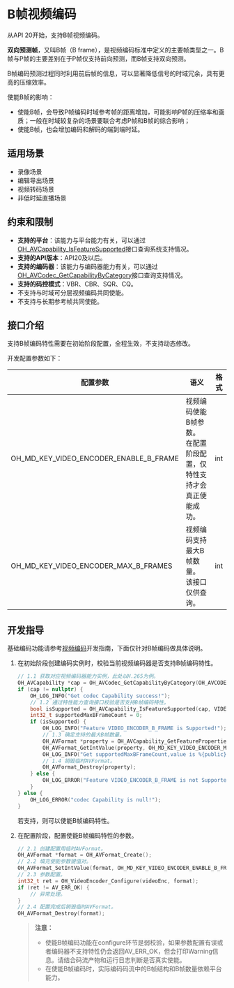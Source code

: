 # B帧视频编码

<!--Kit: AVCodec Kit-->
<!--Subsystem: Multimedia-->
<!--Owner: @jiangfan56-->
<!--Designer: @dpy2650--->
<!--Tester: @cyakee-->
<!--Adviser: @w_Machine_cc-->

从API 20开始，支持B帧视频编码。

**双向预测帧**，又叫B帧（B frame），是视频编码标准中定义的主要帧类型之一。B帧与P帧的主要差别在于P帧仅支持前向预测，而B帧支持双向预测。

B帧编码预测过程同时利用前后帧的信息，可以显著降低信号的时域冗余，具有更高的压缩效率。

使能B帧的影响：
- 使能B帧，会导致P帧编码时域参考帧的距离增加，可能影响P帧的压缩率和画质；一般在时域较复杂的场景要联合考虑P帧和B帧的综合影响；
- 使能B帧，也会增加编码和解码的端到端时延。

## 适用场景

- 录像场景
- 编辑导出场景
- 视频转码场景
- 非低时延直播场景

## 约束和限制

- **支持的平台**：该能力与平台能力有关，可以通过[OH_AVCapability_IsFeatureSupported](../../reference/apis-avcodec-kit/capi-native-avcapability-h.md#oh_avcapability_isfeaturesupported)接口查询系统支持情况。
- **支持的API版本**：API20及以后。
- **支持的编码器**：该能力与编码器能力有关，可以通过[OH_AVCodec_GetCapabilityByCategory](../../reference/apis-avcodec-kit/capi-native-avcapability-h.md#oh_avcodec_getcapabilitybycategory)接口查询支持情况。
- **支持的码控模式**：VBR、CBR、SQR、CQ。
- 不支持与时域可分层视频编码共同使能。
- 不支持与长期参考帧共同使能。

## 接口介绍

支持B帧编码特性需要在初始阶段配置，全程生效，不支持动态修改。

开发配置参数如下：

|配置参数 |语义 |格式 |
|------- |------- |------- |
|OH_MD_KEY_VIDEO_ENCODER_ENABLE_B_FRAME |视频编码使能B帧参数。<br>在配置阶段配置，仅特性支持才会真正使能成功。 |int |
|OH_MD_KEY_VIDEO_ENCODER_MAX_B_FRAMES |视频编码支持最大B帧数量。<br>该接口仅供查询。 |int |

## 开发指导

基础编码功能请参考[视频编码](video-encoding.md)开发指南，下面仅针对B帧编码做具体说明。

1. 在初始阶段创建编码实例时，校验当前视频编码器是否支持B帧编码特性。

    ```c++
    // 1.1 获取对应视频编码器能力实例，此处以H.265为例。
    OH_AVCapability *cap = OH_AVCodec_GetCapabilityByCategory(OH_AVCODEC_MIMETYPE_VIDEO_HEVC, true, HARDWARE);
    if (cap != nullptr) {
        OH_LOG_INFO("Get codec Capability success!");
        // 1.2 通过特性能力查询接口校验是否支持B帧编码特性。
        bool isSupported = OH_AVCapability_IsFeatureSupported(cap, VIDEO_ENCODER_B_FRAME);
        int32_t supportedMaxBFrameCount = 0;
        if (isSupported) {
            OH_LOG_INFO("Feature VIDEO_ENCODER_B_FRAME is Supported!");
            // 1.3 确定支持的最大B帧数量。
            OH_AVFormat *property = OH_AVCapability_GetFeatureProperties(cap, VIDEO_ENCODER_B_FRAME);
            OH_AVFormat_GetIntValue(property, OH_MD_KEY_VIDEO_ENCODER_MAX_B_FRAMES, &supportedMaxBFrameCount);
            OH_LOG_INFO("Get supportedMaxBFrameCount,value is %{public}d!", supportedMaxBFrameCount);
            // 1.4 销毁临时AVFormat。
            OH_AVFormat_Destroy(property);
        } else {
            OH_LOG_ERROR("Feature VIDEO_ENCODER_B_FRAME is not Supported!");
        }
    } else {
        OH_LOG_ERROR("codec Capability is null!");
    }
    ```

    若支持，则可以使能B帧编码特性。

2. 在配置阶段，配置使能B帧编码特性的参数。

    ```c++
    // 2.1 创建配置用临时AVFormat。
    OH_AVFormat *format = OH_AVFormat_Create();
    // 2.2 填充使能参数键值对。
    OH_AVFormat_SetIntValue(format, OH_MD_KEY_VIDEO_ENCODER_ENABLE_B_FRAME, 1);
    // 2.3 参数配置。
    int32_t ret = OH_VideoEncoder_Configure(videoEnc, format);
    if (ret != AV_ERR_OK) {
        // 异常处理。
    }
    // 2.4 配置完成后销毁临时AVFormat。
    OH_AVFormat_Destroy(format);
    ```

    >**注意：**
    > - 使能B帧编码功能在configure环节是弱校验，如果参数配置有误或者编码器不支持特性仍会返回AV_ERR_OK，但会打印Warning信息。请结合码流产物和运行日志判断是否真实使能。
    > - 在使能B帧编码时，实际编码码流中的B帧结构和B帧数量依赖平台能力。
    >